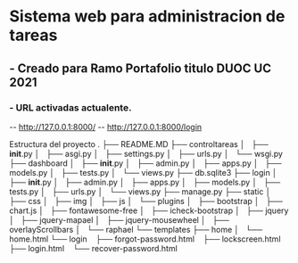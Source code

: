 # Sistema web para administracion de tareas

## - Creado para Ramo Portafolio titulo DUOC UC 2021

### - URL activadas actualente.

-- http://127.0.0.1:8000/
-- http://127.0.0.1:8000/login

Estructura del proyecto
.
├── README.MD
├── controltareas
│   ├── **init**.py
│   ├── asgi.py
│   ├── settings.py
│   ├── urls.py
│   └── wsgi.py
├── dashboard
│   ├── **init**.py
│   ├── admin.py
│   ├── apps.py
│   ├── models.py
│   ├── tests.py
│   └── views.py
├── db.sqlite3
├── login
│   ├── **init**.py
│   ├── admin.py
│   ├── apps.py
│   ├── models.py
│   ├── tests.py
│   ├── urls.py
│   └── views.py
├── manage.py
├── static
│   ├── css
│   ├── img
│   ├── js
│   └── plugins
│   ├── bootstrap
│   ├── chart.js
│   ├── fontawesome-free
│   ├── icheck-bootstrap
│   ├── jquery
│   ├── jquery-mapael
│   ├── jquery-mousewheel
│   ├── overlayScrollbars
│   └── raphael
└── templates
├── home
│   └── home.html
└── login
   ├── forgot-password.html
   ├── lockscreen.html
   ├── login.html
   └── recover-password.html
